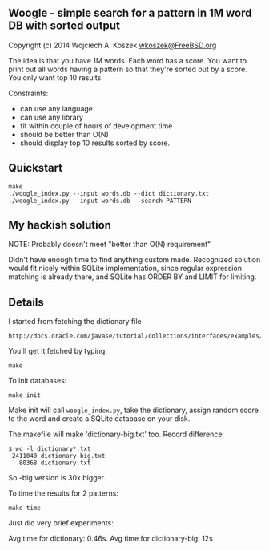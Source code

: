 Woogle - simple search for a pattern in 1M word DB with sorted output
---------------------------------------------------------------------
Copyright (c) 2014 Wojciech A. Koszek <wkoszek@FreeBSD.org>

The idea is that you have 1M words. Each word has a score.
You want to print out all words having a pattern so that they're
sorted out by a score. You only want top 10 results.

Constraints:
- can use any language
- can use any library
- fit within couple of hours of development time
- should be better than O(N)
- should display top 10 results sorted by score.

Quickstart
----------

	make
	./woogle_index.py --input words.db --dict dictionary.txt
	./woogle_index.py --input words.db --search PATTERN

My hackish solution
-------------------

NOTE: Probably doesn't meet "better than O(N) requirement"

Didn't have enough time to find anything custom made.
Recognized solution would fit nicely within SQLite implementation,
since regular expression matching is already there, and SQLite 
has ORDER BY and LIMIT for limiting.

Details
-------

I started from fetching the dictionary file

	http://docs.oracle.com/javase/tutorial/collections/interfaces/examples/dictionary.txt

You'll get it fetched by typing:

	make

To init databases:

	make init

Make init will call `woogle_index.py`, take the dictionary, assign random
score to the word and create a SQLite database on your disk.

The makefile will make 'dictionary-big.txt' too. Record difference:

	$ wc -l dictionary*.txt
	 2411040 dictionary-big.txt
	   80368 dictionary.txt

So -big version is 30x bigger.

To time the results for 2 patterns:

	make time

Just did very brief experiments:

Avg time for dictionary: 0.46s.
Avg time for dictionary-big: 12s
